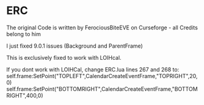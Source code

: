 # ERC

The original Code is written by FerociousBiteEVE on Curseforge - all Credits belong to him

I just fixed 9.0.1 issues (Background and ParentFrame)

This is exclusively fixed to work with LOIHcal.

If you dont work with LOIHCal, change ERC.lua lines 267 and 268 to:
  self.frame:SetPoint("TOPLEFT",CalendarCreateEventFrame,"TOPRIGHT",20,0)
  self.frame:SetPoint("BOTTOMRIGHT",CalendarCreateEventFrame,"BOTTOMRIGHT",400,0)
